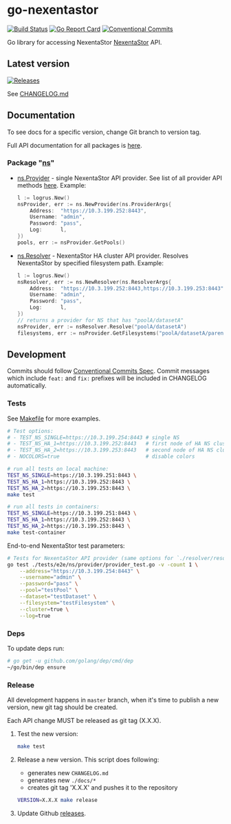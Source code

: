 # go-nexentastor

[![Build Status](https://travis-ci.org/Nexenta/go-nexentastor.svg?branch=master)](https://travis-ci.org/Nexenta/go-nexentastor)
[![Go Report Card](https://goreportcard.com/badge/github.com/Nexenta/go-nexentastor)](https://goreportcard.com/report/github.com/Nexenta/go-nexentastor)
[![Conventional Commits](https://img.shields.io/badge/Conventional%20Commits-1.0.0-yellow.svg)](https://conventionalcommits.org)

Go library for accessing NexentaStor [NexentaStor](https://nexenta.com/products/nexentastor) API.

## Latest version

[![Releases](https://img.shields.io/github/tag/nexenta/go-nexentastor.svg)](https://github.com/Nexenta/go-nexentastor/releases)

See [CHANGELOG.md](CHANGELOG.md)

## Documentation

To see docs for a specific version, change Git branch to version tag.

Full API documentation for all packages is [here](docs).

### Package "[ns](docs/ns.md)"
- [ns.Provider](docs/ns.md#type-provider) - single NexentaStor API provider.
    See list of all provider API methods [here](docs/ns.md#type-providerinterface).
    Example:
    ```go
    l := logrus.New()
    nsProvider, err := ns.NewProvider(ns.ProviderArgs{
        Address:  "https://10.3.199.252:8443",
        Username: "admin",
        Password: "pass",
        Log:      l,
    })
    pools, err := nsProvider.GetPools()
    ```
- [ns.Resolver](docs/ns.md#type-resolver) - NexentaStor HA cluster API provider.
    Resolves NexentaStor by specified filesystem path.
    Example:
    ```go
    l := logrus.New()
    nsResolver, err := ns.NewResolver(ns.ResolverArgs{
        Address:  "https://10.3.199.252:8443,https://10.3.199.253:8443",
        Username: "admin",
        Password: "pass",
        Log:      l,
    })
    // returns a provider for NS that has "poolA/datasetA"
    nsProvider, err := nsResolver.Resolve("poolA/datasetA")
    filesystems, err := nsProvider.GetFilesystems("poolA/datasetA/parentFS")
    ```

## Development

Commits should follow [Conventional Commits Spec](https://conventionalcommits.org).
Commit messages which include `feat:` and `fix:` prefixes will be included in CHANGELOG automatically.

### Tests

See [Makefile](Makefile) for more examples.

```bash
# Test options:
# - TEST_NS_SINGLE=https://10.3.199.254:8443 # single NS
# - TEST_NS_HA_1=https://10.3.199.252:8443   # first node of HA NS cluster
# - TEST_NS_HA_2=https://10.3.199.253:8443   # second node of HA NS cluster
# - NOCOLORS=true                            # disable colors

# run all tests on local machine:
TEST_NS_SINGLE=https://10.3.199.251:8443 \
TEST_NS_HA_1=https://10.3.199.252:8443 \
TEST_NS_HA_2=https://10.3.199.253:8443 \
make test

# run all tests in containers:
TEST_NS_SINGLE=https://10.3.199.251:8443 \
TEST_NS_HA_1=https://10.3.199.252:8443 \
TEST_NS_HA_2=https://10.3.199.253:8443 \
make test-container
```

End-to-end NexentaStor test parameters:
```bash
# Tests for NexentaStor API provider (same options for `./resolver/resolver_test.go`)
go test ./tests/e2e/ns/provider/provider_test.go -v -count 1 \
    --address="https://10.3.199.254:8443" \
    --username="admin" \
    --password="pass" \
    --pool="testPool" \
    --dataset="testDataset" \
    --filesystem="testFilesystem" \
    --cluster=true \
    --log=true
```

### Deps

To update deps run:
```bash
# go get -u github.com/golang/dep/cmd/dep
~/go/bin/dep ensure
```

### Release

All development happens in `master` branch, when it's time to publish a new version, new git tag should be created.

Each API change MUST be released as git tag (X.X.X).

1. Test the new version:
   ```bash
   make test
   ```

2. Release a new version. This script does following:
   - generates new `CHANGELOG.md`
   - generates new `./docs/*`
   - creates git tag 'X.X.X' and pushes it to the repository
    ```bash
    VERSION=X.X.X make release
    ```

3. Update Github [releases](https://github.com/Nexenta/go-nexentastor/releases).
